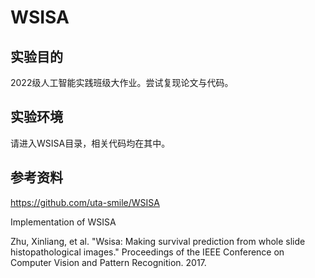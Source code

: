 # WSISA

## 实验目的
2022级人工智能实践班级大作业。尝试复现论文与代码。

## 实验环境
请进入WSISA目录，相关代码均在其中。

## 参考资料
https://github.com/uta-smile/WSISA

Implementation of WSISA

Zhu, Xinliang, et al. "Wsisa: Making survival prediction from whole slide histopathological images." Proceedings of the IEEE Conference on Computer Vision and Pattern Recognition. 2017.
